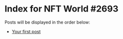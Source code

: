 # Index for NFT World #2693
Posts will be displayed in the order below:

- [Your first post](./001-first.md)

